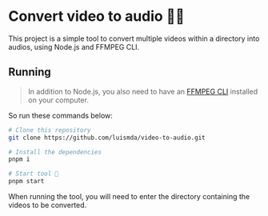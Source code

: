 # Convert video to audio 🎥🎵

This project is a simple tool to convert multiple videos within a directory into audios, using Node.js and FFMPEG CLI.

## Running

> In addition to Node.js, you also need to have an [FFMPEG CLI](https://www.ffmpeg.org/download.html) installed on your computer.

So run these commands below:

```sh
# Clone this repository
git clone https://github.com/luismda/video-to-audio.git

# Install the dependencies
pnpm i

# Start tool 🚀
pnpm start
```

When running the tool, you will need to enter the directory containing the videos to be converted.